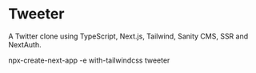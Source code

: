 # Tweeter

A Twitter clone using TypeScript, Next.js, Tailwind, Sanity CMS, SSR and NextAuth.

npx-create-next-app -e with-tailwindcss tweeter